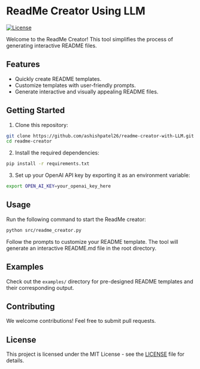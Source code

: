 # ReadMe Creator Using LLM

[![License](https://img.shields.io/badge/license-MIT-blue.svg)](LICENSE)

Welcome to the ReadMe Creator! This tool simplifies the process of generating interactive README files.

## Features

- Quickly create README templates.
- Customize templates with user-friendly prompts.
- Generate interactive and visually appealing README files.

## Getting Started

1. Clone this repository:

```bash
git clone https://github.com/ashishpatel26/readme-creator-with-LLM.git
cd readme-creator
```

2. Install the required dependencies:

```bash
pip install -r requirements.txt
```

3. Set up your OpenAI API key by exporting it as an environment variable:

```bash
export OPEN_AI_KEY=your_openai_key_here

```

## Usage

Run the following command to start the ReadMe creator:

```bash
python src/readme_creator.py
```

Follow the prompts to customize your README template. The tool will generate an interactive README.md file in the root directory.

## Examples

Check out the `examples/` directory for pre-designed README templates and their corresponding output.

## Contributing

We welcome contributions! Feel free to submit pull requests.

## License

This project is licensed under the MIT License - see the [LICENSE](LICENSE) file for details.
